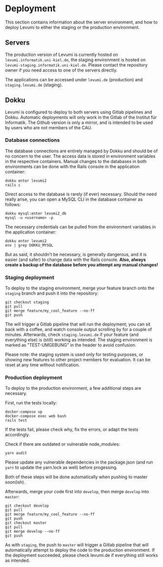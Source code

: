 # Deployment

This section contains information about the server environment, and how to deploy Levumi to either the staging or the production environment.

## Servers

The production version of Levumi is currently hosted on `levumi.informatik.uni-kiel.de`, the staging environment is hosted on `levumi-staging.informatik.uni-kiel.de`. Please contact the repository owner if you need access to one of the servers directly.

The applications can be accessed under `levumi.de` (production) and `staging.levumi.de` (staging).

## Dokku

Levumi is configured to deploy to both servers using Gitlab pipelines and Dokku. Automatic deployments will only work in the Gitlab of the Institut für Informatik. The Github version is only a mirror, and is intended to be used by users who are not members of the CAU.

### Database connections

The database connections are entirely managed by Dokku and should be of no concern to the user. The access data is stored in environment variables in the respective containers. Manual changes to the databases in both environments can be done with the Rails console in the application container:

```
dokku enter levumi2
rails c
```

Direct access to the database is rarely (if ever) necessary. Should the need really arise, you can open a MySQL CLI in the database container as follows:

```
dokku mysql:enter levumi2_db
mysql -u <username> -p
```

The necessary credentials can be pulled from the environment variables in the application container:

```
dokku enter levumi2
env | grep DOKKU_MYSQL
```

But as said, it shouldn't be necessary, is generally dangerous, and it is easier (and safer) to change data with the Rails console. **Also, always create a backup of the database before you attempt any manual changes!**

### Staging deployment

To deploy to the staging environment, merge your feature branch onto the `staging` branch and push it into the repository:

```
git checkout staging
git pull
git merge feature/my_cool_feature --no-ff
git push
```

The will trigger a Gitlab pipeline that will run the deployment; you can sit back with a coffee, and watch console output scrolling by for a couple of minutes. Afterwards, check `staging.levumi.de` if your feature (and everything else) is (still) working as intended. The staging environment is marked as "TEST-UMGEBUNG" in the header to avoid confusion.

Please note: the staging system is used only for testing purposes, or showing new features to other project members for evaluation. It can be reset at any time without notification.

### Production deployment

To deploy to the production environment, a few additional steps are necessary.

First, run the tests locally:

```
docker-compose up
docker-compose exec web bash
rails test
```

If the tests fail, please check why, fix the errors, or adapt the tests accordingly.

Check if there are outdated or vulnerable node_modules:

```
yarn audit
```

Please update any vulnerable dependencies in the package.json (and run `yarn` to update the yarn.lock as well) before progessing.

Both of these steps will be done automatically when pushing to master soon(ish).

Afterwards, merge your code first into `develop`, then merge `develop` into `master`:

```
git checkout develop
git pull
git merge feature/my_cool_feature --no-ff
git push
git checkout master
git pull
git merge develop --no-ff
git push
```

As with `staging`, the push to `master` will trigger a Gitlab pipeline that will automatically attempt to deploy the code to the production environment. If the deployment succeeded, please check levumi.de if everything still works as intended.
